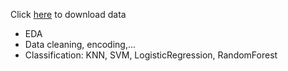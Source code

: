 Click [here](https://www.kaggle.com/datasets/fedesoriano/heart-failure-prediction) to download data
- EDA
- Data cleaning, encoding,...
- Classification: KNN, SVM, LogisticRegression, RandomForest